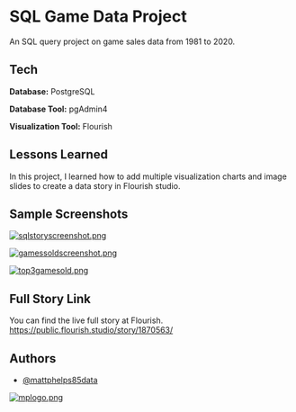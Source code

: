 
# SQL Game Data Project

An SQL query project on game sales data from 1981 to 2020.
## Tech

**Database:** PostgreSQL

**Database Tool:** pgAdmin4

**Visualization Tool:** Flourish


## Lessons Learned 


In this project, I learned how to add multiple visualization charts and image slides to create a data story in Flourish studio. 


## Sample Screenshots
[![sqlstoryscreenshot.png](https://i.postimg.cc/MTv71D8D/sqlstoryscreenshot.png)](https://postimg.cc/JDCHLj0D)

[![gamessoldscreenshot.png](https://i.postimg.cc/kDrvJtzy/gamessoldscreenshot.png)](https://postimg.cc/hQrdMhSJ)

[![top3gamesold.png](https://i.postimg.cc/rs5QtJSH/top3gamesold.png)](https://postimg.cc/p5XDwKcQ)


## Full Story Link
You can find the live full story at Flourish.
https://public.flourish.studio/story/1870563/


## Authors

- [@mattphelps85data](https://github.com/mattphelps85data)


[![mplogo.png](https://i.postimg.cc/SxbSDJ6p/mplogo.png)](https://postimg.cc/LnvFs4Qy)

